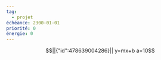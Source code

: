 ```yaml
---
tag:
  - projet
échéance: 2300-01-01
priorité: 0
énergie: 0
---
```

```math
||{"id":478639004286}|| 


y=mx+b
a=10
```
